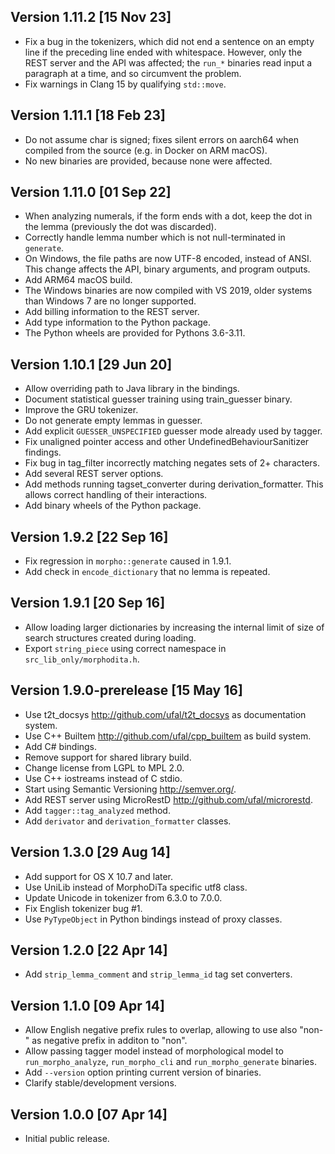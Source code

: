 Version 1.11.2 [15 Nov 23]
--------------------------
- Fix a bug in the tokenizers, which did not end a sentence on an
  empty line if the preceding line ended with whitespace. However,
  only the REST server and the API was affected; the `run_*` binaries
  read input a paragraph at a time, and so circumvent the problem.
- Fix warnings in Clang 15 by qualifying `std::move`.


Version 1.11.1 [18 Feb 23]
--------------------------
- Do not assume char is signed; fixes silent errors on aarch64
  when compiled from the source (e.g. in Docker on ARM macOS).
- No new binaries are provided, because none were affected.


Version 1.11.0 [01 Sep 22]
--------------------------
- When analyzing numerals, if the form ends with a dot, keep the dot
  in the lemma (previously the dot was discarded).
- Correctly handle lemma number which is not null-terminated in `generate`.
- On Windows, the file paths are now UTF-8 encoded, instead of ANSI.
  This change affects the API, binary arguments, and program outputs.
- Add ARM64 macOS build.
- The Windows binaries are now compiled with VS 2019, older systems
  than Windows 7 are no longer supported.
- Add billing information to the REST server.
- Add type information to the Python package.
- The Python wheels are provided for Pythons 3.6-3.11.


Version 1.10.1 [29 Jun 20]
--------------------------
- Allow overriding path to Java library in the bindings.
- Document statistical guesser training using train_guesser binary.
- Improve the GRU tokenizer.
- Do not generate empty lemmas in guesser.
- Add explicit `GUESSER_UNSPECIFIED` guesser mode already used by tagger.
- Fix unaligned pointer access and other UndefinedBehaviourSanitizer findings.
- Fix bug in tag_filter incorrectly matching negates sets of 2+ characters.
- Add several REST server options.
- Add methods running tagset_converter during derivation_formatter.
  This allows correct handling of their interactions.
- Add binary wheels of the Python package.


Version 1.9.2 [22 Sep 16]
-------------------------
- Fix regression in `morpho::generate` caused in 1.9.1.
- Add check in `encode_dictionary` that no lemma is repeated.


Version 1.9.1 [20 Sep 16]
-------------------------
- Allow loading larger dictionaries by increasing the internal
  limit of size of search structures created during loading.
- Export `string_piece` using correct namespace in `src_lib_only/morphodita.h`.


Version 1.9.0-prerelease [15 May 16]
------------------------------------
- Use t2t_docsys http://github.com/ufal/t2t_docsys as documentation system.
- Use C++ Builtem http://github.com/ufal/cpp_builtem as build system.
- Add C# bindings.
- Remove support for shared library build.
- Change license from LGPL to MPL 2.0.
- Use C++ iostreams instead of C stdio.
- Start using Semantic Versioning http://semver.org/.
- Add REST server using MicroRestD http://github.com/ufal/microrestd.
- Add `tagger::tag_analyzed` method.
- Add `derivator` and `derivation_formatter` classes.


Version 1.3.0 [29 Aug 14]
-------------------------
- Add support for OS X 10.7 and later.
- Use UniLib instead of MorphoDiTa specific utf8 class.
- Update Unicode in tokenizer from 6.3.0 to 7.0.0.
- Fix English tokenizer bug #1.
- Use `PyTypeObject` in Python bindings instead of proxy classes.


Version 1.2.0 [22 Apr 14]
-------------------------
- Add `strip_lemma_comment` and `strip_lemma_id` tag set converters.


Version 1.1.0 [09 Apr 14]
-------------------------
- Allow English negative prefix rules to overlap, allowing
  to use also "non-" as negative prefix in additon to "non".
- Allow passing tagger model instead of morphological model
  to `run_morpho_analyze`, `run_morpho_cli` and `run_morpho_generate`
  binaries.
- Add `--version` option printing current version of binaries.
- Clarify stable/development versions.


Version 1.0.0 [07 Apr 14]
-------------------------
- Initial public release.
